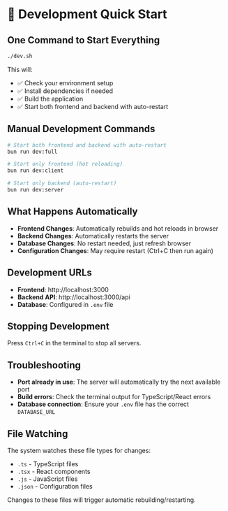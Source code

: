 # 🚀 Development Quick Start

## One Command to Start Everything

```bash
./dev.sh
```

This will:
- ✅ Check your environment setup
- ✅ Install dependencies if needed
- ✅ Build the application
- ✅ Start both frontend and backend with auto-restart

## Manual Development Commands

```bash
# Start both frontend and backend with auto-restart
bun run dev:full

# Start only frontend (hot reloading)
bun run dev:client

# Start only backend (auto-restart)
bun run dev:server
```

## What Happens Automatically

- **Frontend Changes**: Automatically rebuilds and hot reloads in browser
- **Backend Changes**: Automatically restarts the server
- **Database Changes**: No restart needed, just refresh browser
- **Configuration Changes**: May require restart (Ctrl+C then run again)

## Development URLs

- **Frontend**: http://localhost:3000
- **Backend API**: http://localhost:3000/api
- **Database**: Configured in `.env` file

## Stopping Development

Press `Ctrl+C` in the terminal to stop all servers.

## Troubleshooting

- **Port already in use**: The server will automatically try the next available port
- **Build errors**: Check the terminal output for TypeScript/React errors
- **Database connection**: Ensure your `.env` file has the correct `DATABASE_URL`

## File Watching

The system watches these file types for changes:
- `.ts` - TypeScript files
- `.tsx` - React components
- `.js` - JavaScript files
- `.json` - Configuration files

Changes to these files will trigger automatic rebuilding/restarting.
